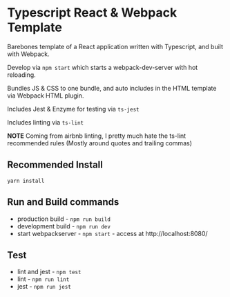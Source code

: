 # Typescript React & Webpack Template

Barebones template of a React application written with Typescript, and built with Webpack.

Develop via `npm start` which starts a webpack-dev-server with hot reloading.

Bundles JS & CSS to one bundle, and auto includes in the HTML template via Webpack HTML plugin.

Includes Jest & Enzyme for testing via `ts-jest`

Includes linting via `ts-lint`

**NOTE** Coming from airbnb linting, I pretty much hate the ts-lint recommended rules
(Mostly around quotes and trailing commas)

## Recommended Install

`yarn install`

## Run and Build commands

* production build - `npm run build`
* development build - `npm run dev`
* start webpackserver - `npm start` - access at http://localhost:8080/

## Test

* lint and jest - `npm test`
* lint - `npm run lint`
* jest - `npm run jest`
